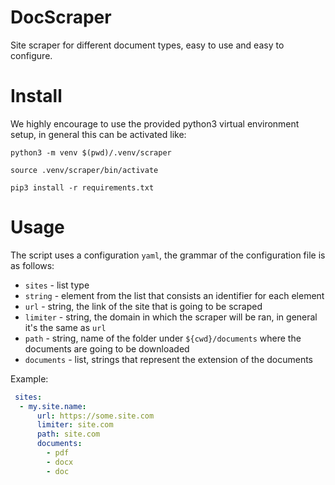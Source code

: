 # DocScraper
Site scraper for different document types, easy to use and easy to configure.

# Install
We highly encourage to use the provided python3 virtual environment setup, in general this can be activated like:

``````shell
python3 -m venv $(pwd)/.venv/scraper

source .venv/scraper/bin/activate

pip3 install -r requirements.txt
``````

# Usage

The script uses a configuration `yaml`, the grammar of the configuration file is as follows:
* `sites` - list type
* `string` - element from the list that consists an identifier for each element
* `url` - string, the link of the site that is going to be scraped
* `limiter` - string, the domain in which the scraper will be ran, in general it's the same as `url`
* `path` - string, name of the folder under `${cwd}/documents` where the documents are going to be downloaded
* `documents` - list, strings that represent the extension of the documents

Example:

``````yaml
 sites:
  - my.site.name:
      url: https://some.site.com
      limiter: site.com
      path: site.com
      documents:
        - pdf
        - docx
        - doc
``````

